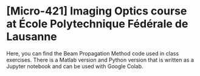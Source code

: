 # [Micro-421] Imaging Optics course at École Polytechnique Fédérale de Lausanne

Here, you can find the Beam Propagation Method code used in class exercises. There is a Matlab version and Python version that is written as a Jupyter notebook and can be used with Google Colab.


